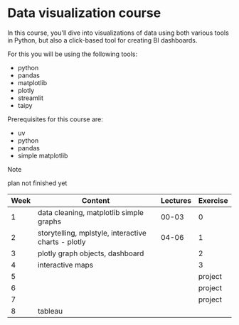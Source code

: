 # Data visualization course

In this course, you'll dive into visualizations of data using both various tools in Python, but also a click-based tool for creating BI dashboards.

For this you will be using the following tools:

- python
- pandas
- matplotlib
- plotly
- streamlit
- taipy

Prerequisites for this course are:

- uv
- python
- pandas
- simple matplotlib

> [!NOTE]
> plan not finished yet

| **Week** | **Content**                                         | **Lectures** | **Exercise** |
| -------- | --------------------------------------------------- | ------------ | ------------ |
| 1        | data cleaning, matplotlib simple graphs             | 00-03        | 0            |
| 2        | storytelling, mplstyle, interactive charts - plotly | 04-06        | 1            |
| 3        | plotly graph objects, dashboard                     |              | 2            |
| 4        | interactive maps                                    |              | 3            |
| 5        |                                                     |              | project      |
| 6        |                                                     |              | project      |
| 7        |                                                     |              | project      |
| 8        | tableau                                             |              |              |
